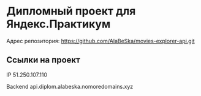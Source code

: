 # Дипломный проект для Яндекс.Практикум
Адрес репозитория: https://github.com/AlaBeSka/movies-explorer-api.git

## Ссылки на проект

IP 51.250.107.110

Backend api.diplom.alabeska.nomoredomains.xyz
